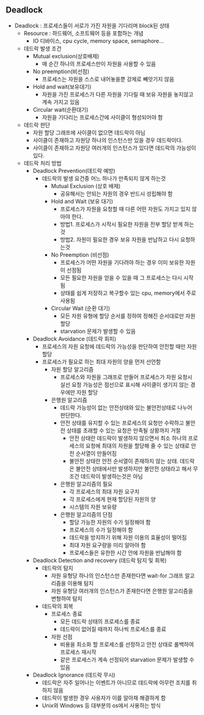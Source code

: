 Deadlock
---------------

* Deadlock : 프로세스들이 서로가 가진 자원을 기다리며 block된 상태
    * Resource : 하드웨어, 소프트웨어 등을 포함하는 개념
        * IO 디바이스, cpu cycle, memory space, semaphore...
    * 데드락 발생 조건
        * Mutual exclusion(상호배제)
            * 매 순간 하나의 프로세스만이 자원을 사용할 수 있음
        * No preemption(비선점)
            * 프로세스는 자원을 스스로 내어놓을뿐 강제로 빼앗기지 않음
        * Hold and wait(보유대기)
            * 자원을 가진 프로세스가 다른 자원을 기다릴 때 보유 자원을 놓지않고 계속 가지고 있음
        * Circular wait(순환대기)
            * 자원을 기다리는 프로세스간에 사이클이 형성되어야 함
    * 데드락 판단
        * 자원 할당 그래프에 사이클이 없으면 데드락이 아님
        * 사이클이 존재하고 자원당 하나의 인스턴스만 있을 경우 데드락이다.
        * 사이클이 존재하고 자원당 여러개의 인스턴스가 있다면 데드락의 가능성이 있다.
    * 데드락 처리 방법
        * Deadlock Prevention(데드락 예방)
            * 데드락의 발생 요건중 어느 하나가 만족되지 않게 하는것
                * Mutual Exclusion (상호 배제)
                    * 공유해서는 안되는 자원의 경우 반드시 성립해야 함
                * Hold and Wait (보유 대기)
                    * 프로세스가 자원을 요청할 때 다른 어떤 자원도 가지고 있지 않아야 한다.
                    * 방법1. 프로세스가 시작시 필요한 자원을 전부 할당 받게 하는것
                    * 방법2. 자원이 필요한 경우 보유 자원을 반납하고 다시 요청하는것
                * No Preemption (비선점)
                    * 프로세스가 어떤 자원을 기다려야 하는 경우 이미 보유한 자원이 선점됨
                    * 모든 필요한 자원을 얻을 수 있을 때 그 프로세스는 다시 시작됨
                    * 상태를 쉽게 저장하고 복구할수 있는 cpu, memory에서 주로 사용됨
                * Circular Wait (순환 대기)
                    * 모든 자원 유형에 할당 순서를 정하여 정해진 순서대로만 자원 할당
                    * starvation 문제가 발생할 수 있음
        * Deadlock Avoidance (데드락 회피)
            * 프로세스의 자원 요청에 데드락의 가능성을 판단하여 안전할 때만 자원 할당
            * 프로세스가 필요로 하는 최대 자원의 양을 먼저 선언함
                * 자원 할당 알고리즘
                    * 프로세스와 자원을 그래프로 만들어 프로세스가 자원 요청시 실선 요청 가능성은 점선으로 표시해 사이클이 생기지 않는 경우에만 자원 할당
                * 은행원 알고리즘
                    * 데드락 가능성이 없는 안전상태와 있는 불안전상태로 나누어 판단한다.
                    * 안전 상태를 유지할 수 있는 프로세스의 요청만 수락하고 불안전 상태를 초래할 수 있는 요청은 만족될 상황까지 거절
                        * 안전 상태란 데드락이 발생하지 않으면서 최소 하나의 프로세스의 요청에 최대의 자원을 할당해 줄 수 있는 상태로 안전 순서열이 만들어짐
                        * 불안전 상태란 안전 순서열이 존재하지 않는 상태. 데드락은 불안전 상태에서만 발생하지만 불안전 상태라고 해서 무조건 데드락이 발생하는것은 아님
                    * 은행원 알고리즘의 필요
                        * 각 프로세스의 최대 자원 요구치
                        * 각 프로세스에게 현재 할당된 자원의 양
                        * 시스템의 자원 보유량
                    * 은행원 알고리즘의 단점
                        * 할당 가능한 자원의 수가 일정해야 함
                        * 프로세스의 수가 일정해야 함
                        * 데드락을 방지하기 위해 자원 이용의 효율성이 떨어짐
                        * 최대 자원 요구량을 미리 알아야 함
                        * 프로세스들은 유한한 시간 안에 자원을 반납해야 함
        * Deadlock Detection and recovery (데드락 탐지 및 회복)
            * 데드락의 탐지
                * 자원 유형당 하나의 인스턴스만 존재한다면 wait-for 그래프 알고리즘을 이용해 탐지
                * 자원 유형당 여러개의 인스턴스가 존재한다면 은행원 알고리즘을 변형하여 탐지
            * 데드락의 회복
                * 프로세스 종료
                    * 모든 데드락 상태의 프로세스를 종료
                    * 데드락이 없어질 때까지 하나씩 프로세스를 종료
                * 자원 선점
                    * 비용을 최소화 할 프로세스를 선정하고 안전 상태로 롤백하여 프로세스 재시작
                    * 같은 프로세스가 계속 선정되어 starvation 문제가 발생할 수 있음
        * Deadlock Ignorance (데드락 무시)
            * 데드락은 자주 일어나는 이벤트가 아니므로 데드락에 아무런 조치를 취하지 않음
            * 데드락이 발생한 경우 사용자가 이를 알아채 해결하게 함
            * Unix와 Windows 등 대부분의 os에서 사용하는 방식
